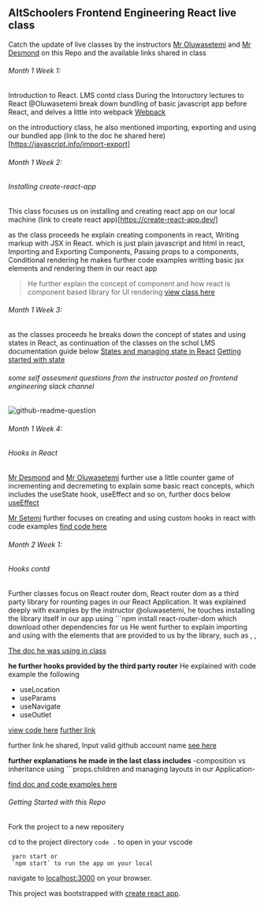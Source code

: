 ## AltSchoolers Frontend Engineering React live class

Catch the update of live classes by the instructors [Mr Oluwasetemi](https://github.com/Oluwasetemi) and [Mr Desmond](https://github.com/nyamador/) on this Repo and the available links shared in class

######  Month 1 Week 1:
Introduction to React. LMS contd class
During the Intoructory lectures to React @Oluwasetemi break down bundling of basic javascript app before React, and delves a little into webpack
[Webpack](https://webpack.js.org/)


on the introductiory class, he also mentioned importing, exporting and using our bundled app 
(link to the doc he shared here)[https://javascript.info/import-export]

######  Month 1 Week 2:
###### Installing create-react-app

This class focuses us on installing and creating react app on our local machine
(link to create react app)[https://create-react-app.dev/]

as the class proceeds he explain creating components in react, Writing markup with JSX in React. which is just plain javascript and html in react, Importing and Exporting Components, Passing props to a components, Conditional rendering he makes further code examples writting basic jsx elements and rendering them in our react app

> He further explain the concept of component and how react is component based library for UI rendering
[view class here](#)

######  Month 1 Week 3:

as the classes proceeds he breaks down the concept of states and using states in React, as continuation of the classes on the schol LMS documentation guide below
[States and managing state in React](https://beta.reactjs.org/learn/managing-state)
[Getting started with state](https://reactjs.org/docs/state-and-lifecycle.html)

###### some self assesment questions from the instructor posted on frontend engineering slack channel 

![github-readme-question](https://user-images.githubusercontent.com/64507182/190521102-d7ad57e2-31de-437a-9d8e-f657d8012856.png)

######  Month 1 Week 4:
###### Hooks in React 

[Mr Desmond](https://github.com/nyamador/) and [Mr Oluwasetemi](https://github.com/Oluwasetemi) further use a little counter game of incrementing and decremeting to explain some basic react concepts, which includes the useState hook, useEffect and so on, further docs below
[useEffect](https://reactjs.org/docs/hooks-effect.html)

[Mr Setemi](https://github.com/Oluwasetemi) further focuses on creating and using custom hooks in react with code examples
[find code here](https://replit.com/@Oluwasetemi/understanding-usefetch?v=1#src/App.jsx)

######  Month 2 Week 1:
###### Hooks contd

Further classes focus on React router dom, React router dom as a third party library for rounting pages in our React Application. It was explained deeply with examples by the instructor @oluwasetemi, he touches installing the library itself in our app using ```npm install react-router-dom which download other dependencies for us
He went further to explain importing and using with the elements that are provided to us by the library, such as <Routes />, <Link /> , <Navlink /> 

[The doc he was using in class](https://reactrouter.com/en/main)

**he further hooks provided by the third party router**
He explained with code example the following
- useLocation 
- useParams 
- useNavigate 
- useOutlet

[view code here](https://stackblitz.com/edit/vitejs-vite-hswavt?file=src%2FApp.jsx)
[further link](https://replit.com/@Oluwasetemi/understanding-usefetch?v=1#src/App.jsx)

further link he shared, Input valid github account name 
[see here](https://stackblitz.com/edit/vitejs-vite-fdk26g?file=src%2FApp.jsx)


 **further explanations he made in the last class includes**
  -composition vs inheritance using ```props.children and managing layouts in our Application-

[find doc and code examples here](https://reactjs.org/docs/composition-vs-inheritance.html)


######  Getting Started with this Repo

Fork the project to a new repositery

cd to the project directory
`code .` to open in your vscode

 ```
  yarn start or
  `npm start` to run the app on your local
 ```

navigate to [localhost:3000](http://localhost:3000) on your browser.


This project was bootstrapped with [create react app](https://github.com/facebook/create-react-app).

